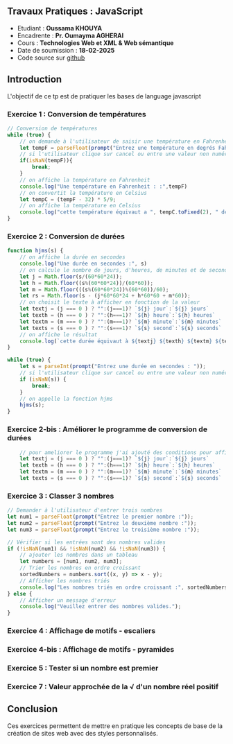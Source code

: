 ## Travaux Pratiques : JavaScript
- Etudiant : **Oussama KHOUYA**
- Encadrente : **Pr. Oumayma AGHERAI**
- Cours : **Technologies Web et XML & Web sémantique**
- Date de soumission : **18-02-2025**
- Code source sur [github](https://github.com/khouya-ai/TP-web)

## Introduction
L'objectif de ce tp est de pratiquer les bases de language javascript

### Exercice 1 : Conversion de températures
```javascript
// Conversion de températures
while (true) {
    // on demande à l'utilisateur de saisir une température en Fahrenheit
    let tempF = parseFloat(prompt("Entrez une température en degrés Fahrenheit : "));
    // si l'utilisateur clique sur cancel ou entre une valeur non numérique
    if(isNaN(tempF)){
        break;
    }
    // on affiche la température en Fahrenheit
    console.log("Une température en Fahrenheit : :",tempF)
    // on convertit la température en Celsius
    let tempC = (tempF - 32) * 5/9;
    // on affiche la température en Celsius
    console.log("cette température équivaut a ", tempC.toFixed(2), " degrés Celsius" )
}


```
### Exercice 2 : Conversion de durées
```javascript
function hjms(s) {
    // on affiche la durée en secondes
    console.log("Une durée en secondes :", s)
    // on calcule le nombre de jours, d'heures, de minutes et de secondes
    let j = Math.floor(s/(60*60*24));
    let h = Math.floor((s%(60*60*24))/(60*60));
    let m = Math.floor(((s%(60*60*24))%(60*60))/60);
    let rs = Math.floor(s - (j*60*60*24 + h*60*60 + m*60));
    // on choisit le texte à afficher en fonction de la valeur
    let textj = (j === 0 ) ? "":(j===1)? `${j} jour`:`${j} jours`
    let texth = (h === 0 ) ? "":(h===1)? `${h} heure`:`${h} heures`
    let textm = (m === 0 ) ? "":(m===1)? `${m} minute`:`${m} minutes`
    let texts = (s === 0 ) ? "":(s===1)? `${s} second`:`${s} seconds`
    // on affiche le résultat
    console.log(`cette durée équivaut à ${textj} ${texth} ${textm} ${texts} `)
}

while (true) {
    let s = parseInt(prompt("Entrez une durée en secondes : "));
    // si l'utilisateur clique sur cancel ou entre une valeur non numérique
    if (isNaN(s)) {
        break;
    }
    // on appelle la fonction hjms
    hjms(s);
}

```
### Exercice 2-bis : Améliorer le programme de conversion de durées
```javascript
    // pour ameliorer le programme j'ai ajouté des conditions pour afficher les textes en fonction de la valeur
    let textj = (j === 0 ) ? "":(j===1)? `${j} jour`:`${j} jours`
    let texth = (h === 0 ) ? "":(h===1)? `${h} heure`:`${h} heures`
    let textm = (m === 0 ) ? "":(m===1)? `${m} minute`:`${m} minutes`
    let texts = (s === 0 ) ? "":(s===1)? `${s} second`:`${s} seconds`

```
### Exercice 3 : Classer 3 nombres
```javascript
// Demander à l'utilisateur d'entrer trois nombres
let num1 = parseFloat(prompt("Entrez le premier nombre :"));
let num2 = parseFloat(prompt("Entrez le deuxième nombre :"));
let num3 = parseFloat(prompt("Entrez le troisième nombre :"));

// Vérifier si les entrées sont des nombres valides
if (!isNaN(num1) && !isNaN(num2) && !isNaN(num3)) {
    // ajouter les nombres dans un tableau
    let numbers = [num1, num2, num3];
    // Trier les nombres en ordre croissant
    sortedNumbers = numbers.sort((x, y) => x - y);
    // Afficher les nombres triés
    console.log("Les nombres triés en ordre croissant :", sortedNumbers);
} else {
    // Afficher un message d'erreur
    console.log("Veuillez entrer des nombres valides.");
}
```

### Exercice 4 : Affichage de motifs - escaliers
### Exercice 4-bis : Affichage de motifs - pyramides
### Exercice 5 : Tester si un nombre est premier
### Exercice 7 : Valeur approchée de la √ d'un nombre réel positif


## Conclusion
Ces exercices permettent de mettre en pratique les concepts de base de la création de sites web avec des styles personnalisés.